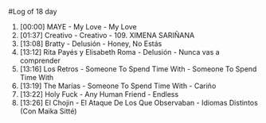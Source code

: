 #Log of 18 day

1. [00:00] MAYE - My Love - My Love
1. [01:37] Creativo - Creativo - 109. XIMENA SARIÑANA
1. [13:08] Bratty - Delusión - Honey, No Estás
1. [13:12] Rita Payés y Elisabeth Roma - Delusión - Nunca vas a comprender
1. [13:16] Los Retros - Someone To Spend Time With - Someone To Spend Time With
1. [13:19] The Marías - Someone To Spend Time With - Cariño
1. [13:22] Holy Fuck - Any Human Friend - Endless
1. [13:26] El Chojin - El Ataque De Los Que Observaban - Idiomas Distintos (Con Maika Sitté)
